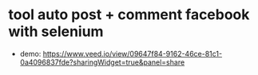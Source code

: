 # tool auto post + comment facebook with selenium
- demo: https://www.veed.io/view/09647f84-9162-46ce-81c1-0a4096837fde?sharingWidget=true&panel=share
